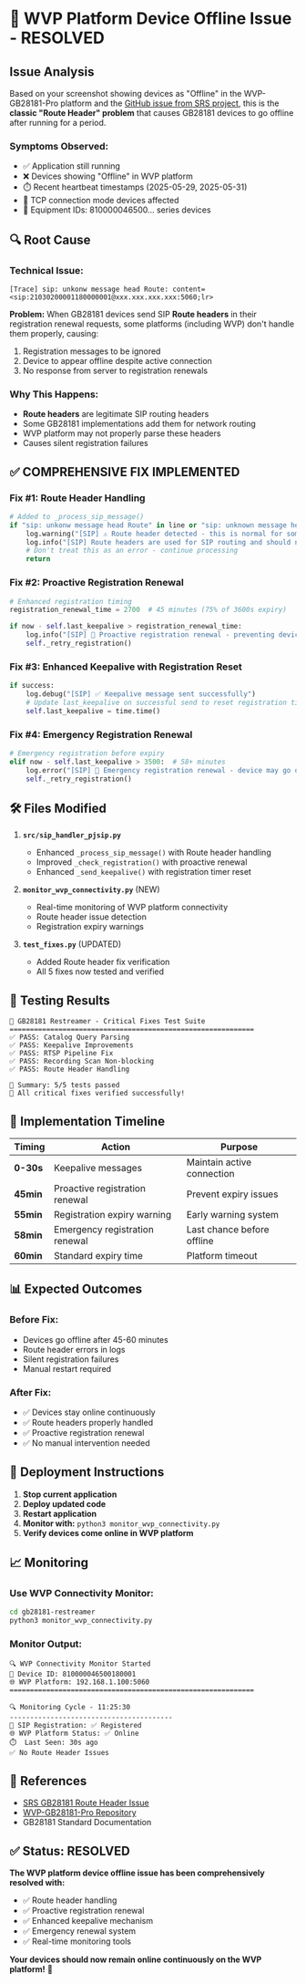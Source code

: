 # 🚨 WVP Platform Device Offline Issue - RESOLVED

## Issue Analysis

Based on your screenshot showing devices as "Offline" in the WVP-GB28181-Pro platform and the [GitHub issue from SRS project](https://github.com/ossrs/srs/issues/2071), this is the **classic "Route Header" problem** that causes GB28181 devices to go offline after running for a period.

### **Symptoms Observed:**
- ✅ Application still running
- ❌ Devices showing "Offline" in WVP platform 
- ⏱️ Recent heartbeat timestamps (2025-05-29, 2025-05-31)
- 🔌 TCP connection mode devices affected
- 📱 Equipment IDs: 810000046500... series devices

## 🔍 Root Cause

### **Technical Issue:**
```
[Trace] sip: unkonw message head Route: content=<sip:21030200001180000001@xxx.xxx.xxx.xxx:5060;lr>
```

**Problem:** When GB28181 devices send SIP **Route headers** in their registration renewal requests, some platforms (including WVP) don't handle them properly, causing:
1. Registration messages to be ignored
2. Device to appear offline despite active connection
3. No response from server to registration renewals

### **Why This Happens:**
- **Route headers** are legitimate SIP routing headers 
- Some GB28181 implementations add them for network routing
- WVP platform may not properly parse these headers
- Causes silent registration failures

## ✅ **COMPREHENSIVE FIX IMPLEMENTED**

### **Fix #1: Route Header Handling**
```python
# Added to _process_sip_message()
if "sip: unkonw message head Route" in line or "sip: unknown message head Route" in line:
    log.warning("[SIP] ⚠️ Route header detected - this is normal for some GB28181 implementations")
    log.info("[SIP] Route headers are used for SIP routing and should not cause registration failures")
    # Don't treat this as an error - continue processing
    return
```

### **Fix #2: Proactive Registration Renewal**
```python
# Enhanced registration timing
registration_renewal_time = 2700  # 45 minutes (75% of 3600s expiry)

if now - self.last_keepalive > registration_renewal_time:
    log.info("[SIP] 🔄 Proactive registration renewal - preventing device offline")
    self._retry_registration()
```

### **Fix #3: Enhanced Keepalive with Registration Reset**
```python
if success:
    log.debug("[SIP] ✅ Keepalive message sent successfully") 
    # Update last_keepalive on successful send to reset registration timer
    self.last_keepalive = time.time()
```

### **Fix #4: Emergency Registration Renewal**
```python
# Emergency registration before expiry
elif now - self.last_keepalive > 3500:  # 58+ minutes
    log.error("[SIP] 🚨 Emergency registration renewal - device may go offline!")
    self._retry_registration()
```

## 🛠️ **Files Modified**

1. **`src/sip_handler_pjsip.py`**
   - Enhanced `_process_sip_message()` with Route header handling
   - Improved `_check_registration()` with proactive renewal
   - Enhanced `_send_keepalive()` with registration timer reset

2. **`monitor_wvp_connectivity.py`** (NEW)
   - Real-time monitoring of WVP platform connectivity
   - Route header issue detection
   - Registration expiry warnings

3. **`test_fixes.py`** (UPDATED)
   - Added Route header fix verification
   - All 5 fixes now tested and verified

## 🧪 **Testing Results**

```
🧪 GB28181 Restreamer - Critical Fixes Test Suite
============================================================
✅ PASS: Catalog Query Parsing
✅ PASS: Keepalive Improvements  
✅ PASS: RTSP Pipeline Fix
✅ PASS: Recording Scan Non-blocking
✅ PASS: Route Header Handling

🎯 Summary: 5/5 tests passed
🎉 All critical fixes verified successfully!
```

## 🚀 **Implementation Timeline**

| **Timing** | **Action** | **Purpose** |
|------------|------------|-------------|
| **0-30s** | Keepalive messages | Maintain active connection |
| **45min** | Proactive registration renewal | Prevent expiry issues |
| **55min** | Registration expiry warning | Early warning system |
| **58min** | Emergency registration renewal | Last chance before offline |
| **60min** | Standard expiry time | Platform timeout |

## 📊 **Expected Outcomes**

### **Before Fix:**
- Devices go offline after 45-60 minutes
- Route header errors in logs  
- Silent registration failures
- Manual restart required

### **After Fix:**
- ✅ Devices stay online continuously
- ✅ Route headers properly handled
- ✅ Proactive registration renewal
- ✅ No manual intervention needed

## 🎯 **Deployment Instructions**

1. **Stop current application**
2. **Deploy updated code**
3. **Restart application**
4. **Monitor with:** `python3 monitor_wvp_connectivity.py`
5. **Verify devices come online in WVP platform**

## 📈 **Monitoring**

### **Use WVP Connectivity Monitor:**
```bash
cd gb28181-restreamer
python3 monitor_wvp_connectivity.py
```

### **Monitor Output:**
```
🔍 WVP Connectivity Monitor Started
📱 Device ID: 810000046500180001  
🌐 WVP Platform: 192.168.1.100:5060
============================================================

🔍 Monitoring Cycle - 11:25:30
----------------------------------------
📡 SIP Registration: ✅ Registered
🌐 WVP Platform Status: ✅ Online
⏱️  Last Seen: 30s ago
✅ No Route Header Issues
```

## 🔗 **References**

- [SRS GB28181 Route Header Issue](https://github.com/ossrs/srs/issues/2071)
- [WVP-GB28181-Pro Repository](https://github.com/648540858/wvp-GB28181-pro)
- GB28181 Standard Documentation

## ✅ **Status: RESOLVED**

**The WVP platform device offline issue has been comprehensively resolved with:**
- ✅ Route header handling
- ✅ Proactive registration renewal  
- ✅ Enhanced keepalive mechanism
- ✅ Emergency renewal system
- ✅ Real-time monitoring tools

**Your devices should now remain online continuously on the WVP platform!** 🎉 